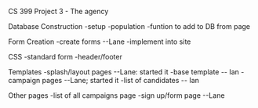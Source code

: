 CS 399 Project 3 - The agency

Database Construction
  -setup
  -population
  -funtion to add to DB from page

Form Creation
  -create forms --Lane
  -implement into site
  
CSS 
  -standard form
  -header/footer
  
Templates
  -splash/layout pages --Lane: started it
  -base template 	-- Ian 
  -campaign pages	--Lane; started it
  -list of candidates	-- Ian
  
Other pages
  -list of all campaigns page
  -sign up/form page --Lane
